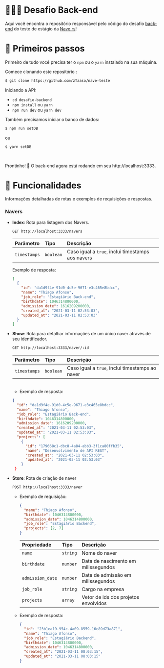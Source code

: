 # 👨🏻‍💻 Desafio Back-end

Aqui você encontra o repositório responsável pelo código do desafio [back-end](https://github.com/naveteam/teste-estagio-2020#desafio-de-back-end) do teste de estágio da [Nave.rs](https://nave.rs)!

# 🚀 Primeiros passos

Primeiro de tudo você precisa ter o `npm` ou o `yarn` instalado na sua máquina.

Comece clonando este repositório :

```bash
$ git clone https://github.com/zTaaso/nave-teste
```

Iniciando a API:

- `cd desafio-backend`
- `npm install` ou `yarn`
- `npm run dev` ou `yarn dev`

Também precisamos iniciar o banco de dados:

```bash
$ npm run setDB
```

ou

```bash
$ yarn setDB
```

<br/>

Prontinho! 🎉
O back-end agora está rodando em seu http://localhost:3333.

# 📡 Funcionalidades

Informações detalhadas de rotas e exemplos de requisições e respostas.

### Navers

- **Index**: Rota para listagem dos Navers.

  ```bash
  GET http://localhost:3333/navers
  ```

  | Parâmetro    | Tipo      | Descrição                                         |
  | :----------- | :-------- | :------------------------------------------------ |
  | `timestamps` | `boolean` | Caso igual a `true`, inclui timestamps aos navers |

  Exemplo de resposta:

  ```json
  [
    {
      "id": "da1d9f4e-91d0-4c5e-9671-e3c465e8bdcc",
      "name": "Thiago Afonso",
      "job_role": "Estagiário Back-end",
      "birthdate": 1046314800000,
      "admission_date": 1616209200000,
      "created_at": "2021-03-11 02:53:03",
      "updated_at": "2021-03-11 02:53:03"
    }
  ]
  ```

- **Show**: Rota para detalhar informações de um único naver através de seu identificador.

  ```bash
  GET http://localhost:3333/naver/:id
  ```

  | Parâmetro    | Tipo      | Descrição                                       |
  | :----------- | :-------- | :---------------------------------------------- |
  | `timestamps` | `boolean` | Caso igual a `true`, inclui timestamps ao naver |

  <br/>
        
   - Exemplo de resposta:
  	```json
  	{
  	  "id": "da1d9f4e-91d0-4c5e-9671-e3c465e8bdcc",
  	  "name": "Thiago Afonso",
  	  "job_role": "Estagiário Back-end",
  	  "birthdate": 1046314800000,
  	  "admission_date": 1616209200000,
  	  "created_at": "2021-03-11 02:53:03",
  	  "updated_at": "2021-03-11 02:53:03",
  	  "projects": [
  	    {
  	      "id": "179668c1-dbc8-4a84-abb3-3f1ca80ffb35",
  	      "name": "Desenvolvimento de API REST",
  	      "created_at": "2021-03-11 02:53:03",
  	      "updated_at": "2021-03-11 02:53:03"
  	    }
  	 }
  	```

- **Store**: Rota de criação de naver

  ```bash
  POST http://localhost:3333/naver
  ```

  - Exemplo de requisição:

    ```json
    {
      "name": "Thiago Afonso",
      "birthdate": 1046314800000,
      "admission_date": 1046314800000,
      "job_role": "Estagiário Backend",
      "projects": [2, 7]
    }
    ```

    | Propriedade      | Tipo     | Descrição                            |
    | :--------------- | :------- | :----------------------------------- |
    | `name`           | `string` | Nome do naver                        |
    | `birthdate`      | `number` | Data de nascimento em milissegundos  |
    | `admission_date` | `number` | Data de admissão em milissegundos    |
    | `job_role`       | `string` | Cargo na empresa                     |
    | `projects`       | `array`  | Vetor de ids dos projetos envolvidos |

  - Exemplo de resposta:
    ```json
    {
      "id": "23b1ea19-954c-4a09-8559-16e89d73a871",
      "name": "Thiago Afonso",
      "job_role": "Estagiário Backend",
      "birthdate": 1046314800000,
      "admission_date": 1046314800000,
      "created_at": "2021-03-11 08:03:15",
      "updated_at": "2021-03-11 08:03:15"
    }
    ```
